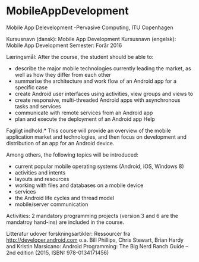 # MobileAppDevelopment
Mobile App Delevelopment -Pervasive Computing, ITU Copenhagen 

Kursusnavn (dansk):	Mobile App Development
Kursusnavn (engelsk):	Mobile App Development
Semester:	Forår 2016

Læringsmål:	After the course, the student should be able to:
- describe the major mobile technologies currently leading the market, as well as how they differ from each other
- summarise the architecture and work flow of an Android app for a specific case
- create Android user interfaces using activities, view groups and views to
- create responsive, multi-threaded Android apps with asynchronous tasks and services
- communicate with remote services from an Android app
- plan and execute the deployment of an Android app  Help

Fagligt indhold:*	This course will provide an overview of the mobile application market and technologies, 
and then focus on development and distribution of an app for an Android device.

Among others, the following topics will be introduced:
- current popular mobile operating systems (Android, iOS, Windows 8)
- activities and intents
- layouts and resources
- working with files and databases on a mobile device
- services
- the Android life cycles and thread model
- mobile/server communication

Activities:
2 mandatory programming projects (version 3 and 6 are the mandatroy hand-ins) are included in the course. 

Litteratur udover forskningsartikler:	Ressourcer fra http://developer.android.com o.a.
Bill Phillips, Chris Stewart, Brian Hardy and Kristin Marsicano: Android Programming: The Big Nerd Ranch Guide – 2nd edition (2015, ISBN: 978-0134171456)
